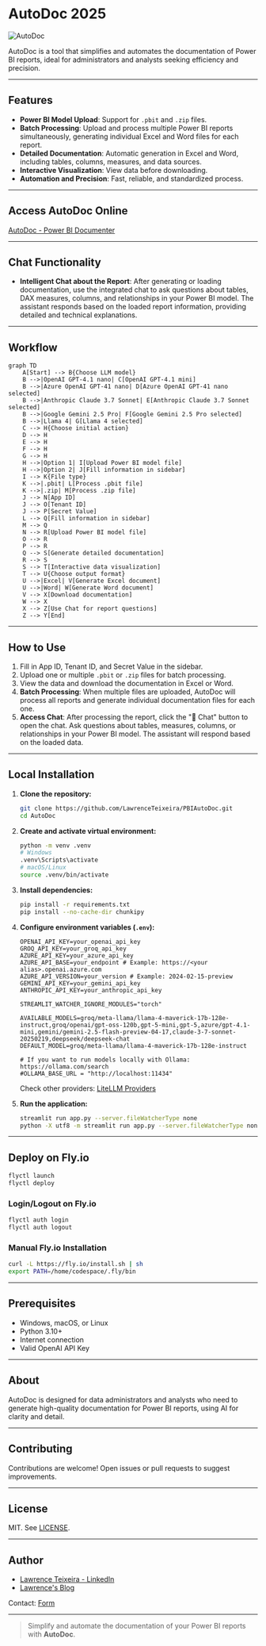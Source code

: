 # AutoDoc 2025

![AutoDoc](./images/AutoDoc.png)

AutoDoc is a tool that simplifies and automates the documentation of Power BI reports, ideal for administrators and analysts seeking efficiency and precision.

---

## Features

- **Power BI Model Upload**: Support for `.pbit` and `.zip` files.
- **Batch Processing**: Upload and process multiple Power BI reports simultaneously, generating individual Excel and Word files for each report.
- **Detailed Documentation**: Automatic generation in Excel and Word, including tables, columns, measures, and data sources.
- **Interactive Visualization**: View data before downloading.
- **Automation and Precision**: Fast, reliable, and standardized process.

---

## Access AutoDoc Online

[AutoDoc - Power BI Documenter](https://autodoc.lawrence.eti.br/)

---

## Chat Functionality

- **Intelligent Chat about the Report**: After generating or loading documentation, use the integrated chat to ask questions about tables, DAX measures, columns, and relationships in your Power BI model. The assistant responds based on the loaded report information, providing detailed and technical explanations.

---

## Workflow

```mermaid
graph TD
    A[Start] --> B{Choose LLM model}
    B -->|OpenAI GPT-4.1 nano| C[OpenAI GPT-4.1 mini]
    B -->|Azure OpenAI GPT-41 nano| D[Azure OpenAI GPT-41 nano selected]
    B -->|Anthropic Claude 3.7 Sonnet| E[Anthropic Claude 3.7 Sonnet selected]
    B -->|Google Gemini 2.5 Pro| F[Google Gemini 2.5 Pro selected]
    B -->|Llama 4| G[Llama 4 selected]
    C --> H{Choose initial action}
    D --> H
    E --> H
    F --> H
    G --> H
    H -->|Option 1| I[Upload Power BI model file]
    H -->|Option 2| J[Fill information in sidebar]
    I --> K{File type}
    K -->|.pbit| L[Process .pbit file]
    K -->|.zip| M[Process .zip file]
    J --> N[App ID]
    J --> O[Tenant ID]
    J --> P[Secret Value]
    L --> Q[Fill information in sidebar]
    M --> Q
    N --> R[Upload Power BI model file]
    O --> R
    P --> R
    Q --> S[Generate detailed documentation]
    R --> S
    S --> T[Interactive data visualization]
    T --> U{Choose output format}
    U -->|Excel| V[Generate Excel document]
    U -->|Word| W[Generate Word document]
    V --> X[Download documentation]
    W --> X
    X --> Z[Use Chat for report questions]
    Z --> Y[End]
```

---

## How to Use

1. Fill in App ID, Tenant ID, and Secret Value in the sidebar.
2. Upload one or multiple `.pbit` or `.zip` files for batch processing.
3. View the data and download the documentation in Excel or Word.
4. **Batch Processing**: When multiple files are uploaded, AutoDoc will process all reports and generate individual documentation files for each one.
5. **Access Chat**: After processing the report, click the "💬 Chat" button to open the chat. Ask questions about tables, measures, columns, or relationships in your Power BI model. The assistant will respond based on the loaded data.

---

## Local Installation

1. **Clone the repository:**
    ```sh
    git clone https://github.com/LawrenceTeixeira/PBIAutoDoc.git
    cd AutoDoc
    ```

2. **Create and activate virtual environment:**
    ```sh
    python -m venv .venv
    # Windows
    .venv\Scripts\activate
    # macOS/Linux
    source .venv/bin/activate
    ```

3. **Install dependencies:**
    ```sh
    pip install -r requirements.txt
    pip install --no-cache-dir chunkipy
    ```

4. **Configure environment variables (`.env`):**
    ```env
    OPENAI_API_KEY=your_openai_api_key
    GROQ_API_KEY=your_groq_api_key
    AZURE_API_KEY=your_azure_api_key
    AZURE_API_BASE=your_endpoint # Example: https://<your alias>.openai.azure.com
    AZURE_API_VERSION=your_version # Example: 2024-02-15-preview
    GEMINI_API_KEY=your_gemini_api_key
    ANTHROPIC_API_KEY=your_anthropic_api_key
    
    STREAMLIT_WATCHER_IGNORE_MODULES="torch"
    
    AVAILABLE_MODELS=groq/meta-llama/llama-4-maverick-17b-128e-instruct,groq/openai/gpt-oss-120b,gpt-5-mini,gpt-5,azure/gpt-4.1-mini,gemini/gemini-2.5-flash-preview-04-17,claude-3-7-sonnet-20250219,deepseek/deepseek-chat
    DEFAULT_MODEL=groq/meta-llama/llama-4-maverick-17b-128e-instruct
    
    # If you want to run models locally with Ollama: https://ollama.com/search
    #OLLAMA_BASE_URL = "http://localhost:11434"
    ```
    Check other providers: [LiteLLM Providers](https://docs.litellm.ai/docs/providers)

5. **Run the application:**
    ```sh
    streamlit run app.py --server.fileWatcherType none
    python -X utf8 -m streamlit run app.py --server.fileWatcherType none
    ```

---

## Deploy on Fly.io

```sh
flyctl launch
flyctl deploy
```

### Login/Logout on Fly.io

```sh
flyctl auth login
flyctl auth logout
```

### Manual Fly.io Installation

```sh
curl -L https://fly.io/install.sh | sh
export PATH=/home/codespace/.fly/bin
```

---

## Prerequisites

- Windows, macOS, or Linux
- Python 3.10+
- Internet connection
- Valid OpenAI API Key

---

## About

AutoDoc is designed for data administrators and analysts who need to generate high-quality documentation for Power BI reports, using AI for clarity and detail.

---

## Contributing

Contributions are welcome! Open issues or pull requests to suggest improvements.

---

## License

MIT. See [LICENSE](LICENSE.md).

---

## Author

- [Lawrence Teixeira - LinkedIn](https://www.linkedin.com/in/lawrenceteixeira/)
- [Lawrence's Blog](https://lawrence.eti.br)

Contact: [Form](https://lawrence.eti.br/contact/)

---

> Simplify and automate the documentation of your Power BI reports with **AutoDoc**.
